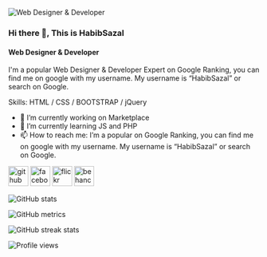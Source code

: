 ![Web Designer & Developer](https://farm66.staticflickr.com/65535/coverphoto/198054761@N04_h.jpg)

### Hi there 👋, This is HabibSazal
#### Web Designer & Developer

I'm a popular Web Designer & Developer Expert on Google Ranking, you can find me on google with my username. My username is “HabibSazal” or search on Google.

Skills: HTML / CSS / BOOTSTRAP / jQuery

- 🔭 I’m currently working on Marketplace 
- 🌱 I’m currently learning JS and PHP 
- 📫 How to reach me: I’m a popular on Google Ranking, you can find me on google with my username. My username is “HabibSazal” or search on Google. 


[<img src='https://cdn.jsdelivr.net/npm/simple-icons@3.0.1/icons/github.svg' alt='github' height='40'>](https://github.com/habibsazal)  [<img src='https://cdn.jsdelivr.net/npm/simple-icons@3.0.1/icons/facebook.svg' alt='facebook' height='40'>](https://www.facebook.com/habibsazal24)  [<img src='https://cdn.jsdelivr.net/npm/simple-icons@3.0.1/icons/flickr.svg' alt='flickr' height='40'>](https://www.flickr.com/photos/habibsazal)  [<img src='https://cdn.jsdelivr.net/npm/simple-icons@3.0.1/icons/behance.svg' alt='behance' height='40'>](https://www.behance.net/habibsazal/projects)  

![GitHub stats](https://github-readme-stats.vercel.app/api?username=habibsazal&show_icons=true)  

![GitHub metrics](https://metrics.lecoq.io/habibsazal)  

![GitHub streak stats](https://streak-stats.demolab.com/?user=habibsazal)  

![Profile views](https://gpvc.arturio.dev/habibsazal)  
